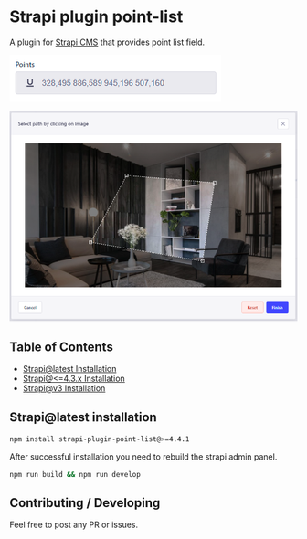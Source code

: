 # Strapi plugin point-list

A plugin for [Strapi CMS](https://github.com/strapi/strapi) that provides point list field.

![Preview-field](assets/preview-field.png)

![Preview](assets/preview.png)

## Table of Contents

- [Strapi@latest Installation](#strapilatest-installation)
- [Strapi@<=4.3.x Installation](/docs/v4.md)
- [Strapi@v3 Installation](/docs/v3.md)

## Strapi@latest installation

```bash
npm install strapi-plugin-point-list@>=4.4.1
```

After successful installation you need to rebuild the strapi admin panel.

```bash
npm run build && npm run develop
```

## Contributing / Developing

Feel free to post any PR or issues.
